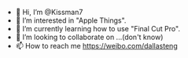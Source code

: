 - 👋 Hi, I’m @Kissman7
- 👀 I’m interested in "Apple Things".
- 🌱 I’m currently learning how to use "Final Cut Pro".
- 💞️ I’m looking to collaborate on ...(don't know)
- 📫 How to reach me https://weibo.com/dallasteng

<!---
Kissman7/Kissman7 is a ✨ special ✨ repository because its `README.md` (this file) appears on your GitHub profile.
You can click the Preview link to take a look at your changes.
--->
